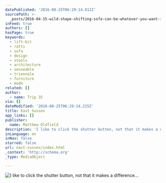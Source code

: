 ```yaml
---
datePublished: '2016-08-25T06:29:14.812Z'
sourcePath: >-
  _posts/2016-04-15-wild-shape-shifting-sofa-can-be-whatever-you-want-it-to-be.md
inFeed: true
authors: []
hasPage: true
keywords:
  - lift-bit
  - ratti
  - sofa
  - design
  - stools
  - architecture
  - senseable
  - triennale
  - furniture
  - mode
related: []
author:
  - name: Trip 35
via: {}
dateModified: '2016-08-25T06:29:14.215Z'
title: East Sussex
app_links: []
publisher:
  name: Matthew Oldfield
description: 'I like to click the shutter button, not that it makes a difference...'
inLanguage: en
inNav: false
starred: false
url: east-sussex/index.html
_context: 'http://schema.org'
_type: MediaObject

---
```

![I like to click the shutter button, not that it makes a difference...](https://the-grid-user-content.s3-us-west-2.amazonaws.com/511d8149-2db3-4cfd-b88f-058dc4f7a211.jpg)